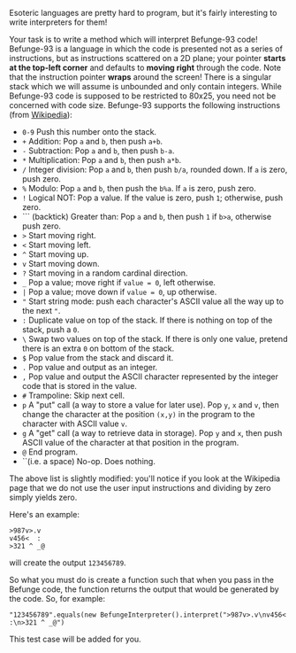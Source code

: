 Esoteric languages are pretty hard to program, but it's fairly interesting to write interpreters for them!

Your task is to write a method which will interpret Befunge-93 code! Befunge-93 is a language in which the code is presented not as a series of instructions, but as instructions scattered on a 2D plane; your pointer **starts at the top-left corner** and defaults to **moving right** through the code. Note that the instruction pointer **wraps** around the screen! There is a singular stack which we will assume is unbounded and only contain integers. While Befunge-93 code is supposed to be restricted to 80x25, you need not be concerned with code size. Befunge-93 supports the following instructions (from [Wikipedia](https://en.wikipedia.org/wiki/Befunge)):

- `0-9` Push this number onto the stack.
- `+` Addition: Pop `a` and `b`, then push `a+b`.
- `-` Subtraction: Pop `a` and `b`, then push `b-a`.
- `*` Multiplication: Pop `a` and `b`, then push `a*b`.
- `/` Integer division: Pop `a` and `b`, then push `b/a`, rounded down. If `a` is zero, push zero.
- `%` Modulo: Pop `a` and `b`, then push the `b%a`. If `a` is zero, push zero.
- `!` Logical NOT: Pop a value. If the value is zero, push `1`; otherwise, push zero.
- \``` (backtick) Greater than: Pop `a` and `b`, then push `1` if `b>a`, otherwise push zero.
- `>` Start moving right.
- `<` Start moving left.
- `^` Start moving up.
- `v` Start moving down.
- `?` Start moving in a random cardinal direction.
- `_` Pop a value; move right if `value = 0`, left otherwise.
- `|` Pop a value; move down if `value = 0`, up otherwise.
- `"` Start string mode: push each character's ASCII value all the way up to the next `"`.
- `:` Duplicate value on top of the stack. If there is nothing on top of the stack, push a `0`.
- `\` Swap two values on top of the stack. If there is only one value, pretend there is an extra `0` on bottom of the stack.
- `$` Pop value from the stack and discard it.
- `.` Pop value and output as an integer.
- `,` Pop value and output the ASCII character represented by the integer code that is stored in the value.
- `#` Trampoline: Skip next cell.
- `p` A "put" call (a way to store a value for later use). Pop `y`, `x` and `v`, then change the character at the position `(x,y)` in the program to the character with ASCII value `v`.
- `g` A "get" call (a way to retrieve data in storage). Pop `y` and `x`, then push ASCII value of the character at that position in the program.
- `@` End program.
- ``(i.e. a space) No-op. Does nothing.

The above list is slightly modified: you'll notice if you look at the Wikipedia page that we do not use the user input instructions and dividing by zero simply yields zero.

Here's an example:

```
>987v>.v
v456<  :
>321 ^ _@
```

will create the output `123456789`.

So what you must do is create a function such that when you pass in the Befunge code, the function returns the output that would be generated by the code. So, for example:

```
"123456789".equals(new BefungeInterpreter().interpret(">987v>.v\nv456<  :\n>321 ^ _@")
```

This test case will be added for you.
